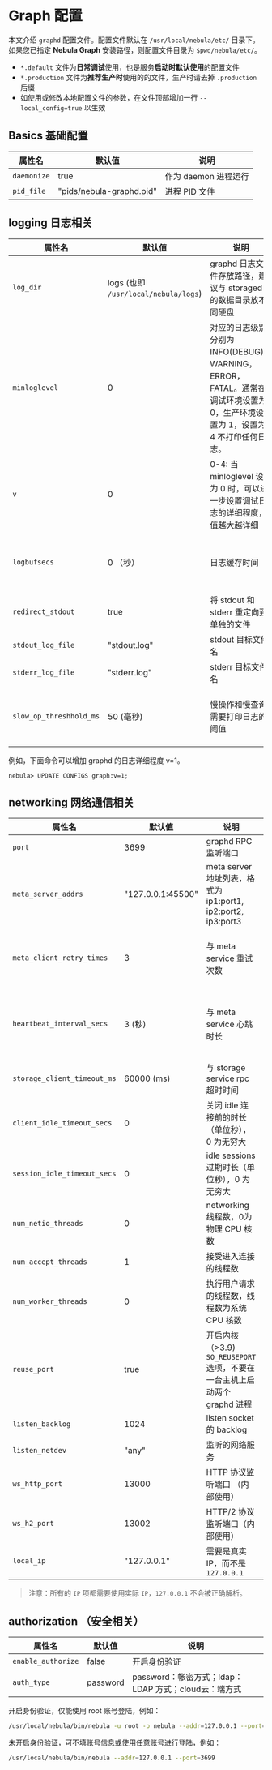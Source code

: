# Graph 配置

本文介绍 `graphd` 配置文件。配置文件默认在 `/usr/local/nebula/etc/` 目录下。如果您已指定 **Nebula Graph** 安装路径，则配置文件目录为 `$pwd/nebula/etc/`。

* `*.default` 文件为**日常调试**使用，也是服务**启动时默认使用**的配置文件
* `*.production` 文件为**推荐生产时**使用的的文件，生产时请去掉 `.production` 后缀
* 如使用或修改本地配置文件的参数，在文件顶部增加一行 `--local_config=true` 以生效

## Basics 基础配置

属性名                    | 默认值                   | 说明
-------------------------| ------------------------ | -----------
`daemonize`              | true                     | 作为 daemon 进程运行
`pid_file`               | "pids/nebula-graphd.pid" | 进程 PID 文件

## logging 日志相关

属性名                   | 默认值                    | 说明  | 动态修改 |
-------------------------| ------------------------ | ----------- | -------- |
`log_dir`  | logs  (也即 `/usr/local/nebula/logs`) | graphd 日志文件存放路径，建议与 storaged 的数据目录放不同硬盘 |  |
`minloglevel` | 0 | 对应的日志级别分别为 INFO(DEBUG)，WARNING，ERROR，FATAL。通常在调试环境设置为 0，生产环境设置为 1，设置为 4 不打印任何日志。 | UPDATE CONFIGS 命令修改，立刻生效 |
`v` | 0 | 0-4: 当 minloglevel 设置为 0 时，可以进一步设置调试日志的详细程度，值越大越详细 | UPDATE CONFIGS 命令修改，立刻生效 |
`logbufsecs` | 0 （秒） | 日志缓存时间 | UPDATE CONFIGS 命令修改，立刻生效 |
`redirect_stdout`               | true                     | 将 stdout 和 stderr 重定向到单独的文件 |  |
`stdout_log_file`               | "stdout.log"              | stdout 目标文件名
`stderr_log_file`               | "stderr.log"              | stderr 目标文件名
`slow_op_threshhold_ms`         | 50 (毫秒)     | 慢操作和慢查询需要打印日志的阈值 | UPDATE CONFIGS 命令修改，立刻生效 |

例如，下面命令可以增加 graphd 的日志详细程度 v=1。

```ngql
nebula> UPDATE CONFIGS graph:v=1;
```

## networking 网络通信相关

属性名                   | 默认值            | 说明 | 动态修改
------------------------------- | ------------------------ | ----------- | ------
`port`                          | 3699                     | graphd RPC 监听端口
`meta_server_addrs`             | "127.0.0.1:45500" |  meta server 地址列表，格式为 ip1:port1, ip2:port2, ip3:port3
`meta_client_retry_times`       | 3 | 与 meta service 重试次数 | UPDATE CONFIGS 命令修改，立刻生效 |
`heartbeat_interval_secs`       | 3 (秒) | 与 meta service 心跳时长 | UPDATE CONFIGS 命令修改，下个心跳周期生效
`storage_client_timeout_ms`     | 60000 (ms) | 与 storage service rpc 超时时间 | 重启生效
`client_idle_timeout_secs`      | 0                        | 关闭 idle 连接前的时长（单位秒）， 0 为无穷大
`session_idle_timeout_secs`     | 0                        | idle sessions 过期时长（单位秒），0 为无穷大
`num_netio_threads`             | 0                        | networking 线程数，0为物理 CPU 核数
`num_accept_threads`            | 1                        | 接受进入连接的线程数
`num_worker_threads`            | 0                        | 执行用户请求的线程数，线程数为系统 CPU 核数
`reuse_port`                    | true                     | 开启内核（>3.9) `SO_REUSEPORT` 选项，不要在一台主机上启动两个 graphd 进程
`listen_backlog`                | 1024                     | listen socket 的 backlog
`listen_netdev`                 | "any"                    | 监听的网络服务
`ws_http_port`                  | 13000         |  HTTP 协议监听端口 （内部使用）
`ws_h2_port`                    | 13002         |  HTTP/2 协议监听端口（内部使用）
`local_ip`                      | "127.0.0.1"   |  需要是真实 IP，而不是 `127.0.0.1`  |

> 注意：所有的 `IP` 项都需要使用实际 `IP`，`127.0.0.1` 不会被正确解析。

## authorization （安全相关）

属性名                   | 默认值            | 说明
------------------------------- | ------------------------ | -----------
`enable_authorize` | false | 开启身份验证
`auth_type`        | password | password：帐密方式；ldap：LDAP 方式；cloud云：端方式

开启身份验证，仅能使用 root 账号登陆，例如：

```bash
/usr/local/nebula/bin/nebula -u root -p nebula --addr=127.0.0.1 --port=3699
```

未开启身份验证，可不填账号信息或使用任意账号进行登陆，例如：

```bash
/usr/local/nebula/bin/nebula --addr=127.0.0.1 --port=3699
```
